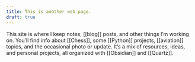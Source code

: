 ```yaml
---
title: This is another web page.
draft: true
---
```

This site is where I keep notes, [[blog]] posts, and other things I’m working on. You’ll find info about [[Chess]], some [[Python]] projects, [[aviation]] topics, and the occasional photo or update. It’s a mix of resources, ideas, and personal projects, all organized with [[Obsidian]] and [[Quartz]].